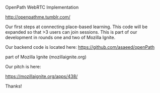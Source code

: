 
OpenPath WebRTC Implementation

http://openpathme.tumblr.com/

Our first steps at connecting place-based learning. 
This code will be expanded so that >3 users can join sessions.
This is part of our development in rounds one and two of Mozilla Ignite.

Our backend code is located here: 
https://github.com/asaeed/openPath

part of Mozilla Ignite (mozillaignite.org)

Our pitch is here:

https://mozillaignite.org/apps/438/

Thanks!
